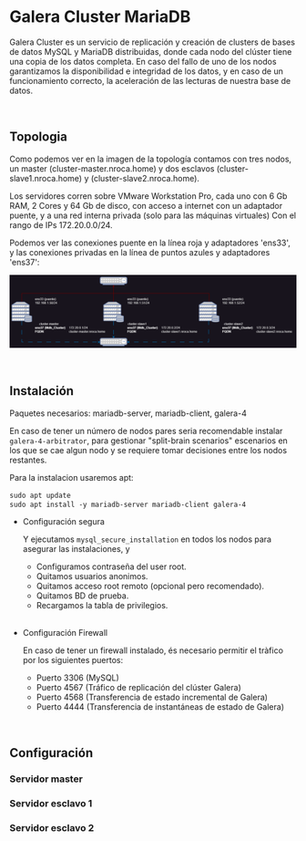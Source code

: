 # Galera Cluster MariaDB

Galera Cluster es un servicio de replicación y creación de clusters de bases de datos MySQL y MariaDB distribuidas, donde cada nodo del clúster tiene una copia de los datos completa. En caso del fallo de uno de los nodos garantizamos la disponibilidad e integridad de los datos, y en caso de un funcionamiento correcto, la aceleración de las lecturas de nuestra base de datos.

<br>

## Topologia

Como podemos ver en la imagen de la topología contamos con tres nodos, un master (cluster-master.nroca.home) y dos esclavos (cluster-slave1.nroca.home) y (cluster-slave2.nroca.home).

Los servidores corren sobre VMware Workstation Pro, cada uno con 6 Gb RAM, 2 Cores y 64 Gb de disco, con acceso a internet con un adaptador puente, y a una red interna privada (solo para las máquinas virtuales) Con el rango de IPs 172.20.0.0/24.

Podemos ver las conexiones puente en la línea roja y adaptadores 'ens33', y las conexiones privadas en la línea de puntos azules y adaptadores 'ens37':

![](./img/Galera_lab_setup.png)

<br>

## Instalación

Paquetes necesarios: mariadb-server, mariadb-client, galera-4

En caso de tener un número de nodos pares seria recomendable instalar `galera-4-arbitrator`, para gestionar "split-brain scenarios" escenarios en los que se cae algun nodo y se requiere tomar decisiones entre los nodos restantes.

Para la instalacion usaremos apt:

```
sudo apt update
sudo apt install -y mariadb-server mariadb-client galera-4
```

* Configuración segura

    Y ejecutamos `mysql_secure_installation` en todos los nodos para asegurar las instalaciones, y

    * Configuramos contraseña del user root.
    * Quitamos usuarios anonimos.
    * Quitamos acceso root remoto (opcional pero recomendado).
    * Quitamos BD de prueba.
    * Recargamos la tabla de privilegios.

    <br>


* Configuración Firewall

    En caso de tener un firewall instalado, és necesario permitir el tràfico por los siguientes puertos:

    * Puerto 3306 (MySQL)
    * Puerto 4567 (Tráfico de replicación del clúster Galera)
    * Puerto 4568 (Transferencia de estado incremental de Galera)
    * Puerto 4444 (Transferencia de instantáneas de estado de Galera)

<br>

## Configuración 

### Servidor master

### Servidor esclavo 1

### Servidor esclavo 2

